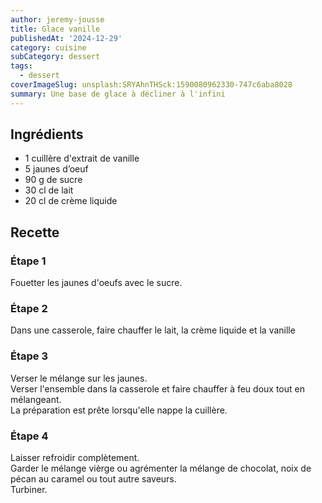 ```yaml
---
author: jeremy-jousse
title: Glace vanille
publishedAt: '2024-12-29'
category: cuisine
subCategory: dessert
tags:
  - dessert
coverImageSlug: unsplash:SRYAhnTHSck:1590080962330-747c6aba8028
summary: Une base de glace à décliner à l'infini
---
```


## Ingrédients

- 1 cuillère d'extrait de vanille
- 5 jaunes d’oeuf
- 90 g de sucre
- 30 cl de lait
- 20 cl de crème liquide

## Recette

### Étape 1

Fouetter les jaunes d'oeufs avec le sucre.

### Étape 2

Dans une casserole, faire chauffer le lait, la crème liquide et la vanille

### Étape 3

Verser le mélange sur les jaunes.  
Verser l'ensemble dans la casserole et faire chauffer à feu doux tout en mélangeant.  
La préparation est prête lorsqu'elle nappe la cuillère.

### Étape 4

Laisser refroidir complètement.  
Garder le mélange vièrge ou agrémenter la mélange de chocolat, noix de pécan au caramel ou tout autre saveurs.  
Turbiner.
